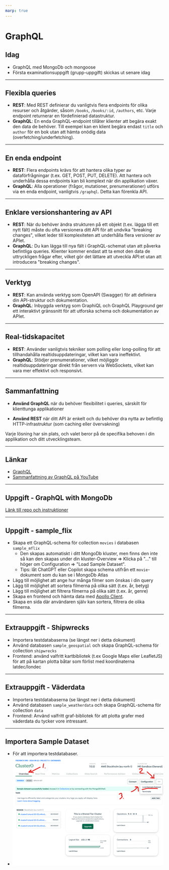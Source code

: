 ```yaml
---
marp: true
---
```


# **GraphQL**

## Idag

- GraphQL med MongoDb och mongoose
- Första examinationsuppgift (grupp-uppgift) skickas ut senare idag

---

## Flexibla queries

- **REST**: Med REST definierar du vanligtvis flera endpoints för olika resurser och åtgärder, såsom `/books`, `/books/:id`, `/authors`, etc. Varje endpoint returnerar en fördefinierad datastruktur.
- **GraphQL**: En enda GraphQL-endpoint tillåter klienter att begära exakt den data de behöver. Till exempel kan en klient begära endast `title` och `author` för en bok utan att hämta onödig data (overfetching/underfetching).

---

## En enda endpoint

- **REST**: Flera endpoints krävs för att hantera olika typer av dataförfrågningar (t.ex. GET, POST, PUT, DELETE). Att hantera och underhålla dessa endpoints kan bli komplext när din applikation växer.
- **GraphQL**: Alla operationer (frågor, mutationer, prenumerationer) utförs via en enda endpoint, vanligtvis `/graphql`. Detta kan förenkla API.

---

## Enklare versionshantering av API

- **REST**: När du behöver ändra strukturen på ett objekt (t.ex. lägga till ett nytt fält) måste du ofta versionera ditt API för att undvika "breaking changes", vilket leder till komplexiteten att underhålla flera versioner av APIet.
- **GraphQL**: Du kan lägga till nya fält i GraphQL-schemat utan att påverka befintliga queries. Klienter kommer endast att ta emot den data de uttryckligen frågar efter, vilket gör det lättare att utveckla API:et utan att introducera "breaking changes".

---

## Verktyg

- **REST**: Kan använda verktyg som OpenAPI (Swagger) för att definiera din API-struktur och dokumentation.
- **GraphQL**: Inbyggda verktyg som GraphiQL och GraphQL Playground ger ett interaktivt gränssnitt för att utforska schema och dokumentation av APIet.

---

## Real-tidskapacitet

- **REST**: Använder vanligtvis tekniker som polling eller long-polling för att tillhandahålla realtidsuppdateringar, vilket kan vara ineffektivt.
- **GraphQL**: Stödjer prenumerationer, vilket möjliggör realtidsuppdateringar direkt från servern via WebSockets, vilket kan vara mer effektivt och responsivt.

---

## Sammanfattning

- **Använd GraphQL** när du behöver flexibilitet i queries, särskilt för klienttunga applikationer
  
- **Använd REST** när ditt API är enkelt och du behöver dra nytta av befintlig HTTP-infrastruktur (som caching eller övervakning)

Varje lösning har sin plats, och valet beror på de specifika behoven i din applikation och ditt utvecklingsteam.

---

## Länkar

- [GraphQL](https://graphql.org/learn/)
- [Sammanfattning av GraphQL på YouTube](https://www.youtube.com/watch?v=eIQh02xuVw4)

---

## Uppgift - GraphQL with MongoDb

[Länk till repo och instruktioner](https://github.com/flindr2/graphql-mongodb/tree/main)

---

## Uppgift - sample_flix

- Skapa ett GraphQL-schema för collection `movies` i databasen `sample_mflix`
  - Den skapas automatiskt i ditt MongoDb kluster, men finns den inte så kan den skapas under din kluster-Overview => Klicka på "..." till höger om Configuration => "Load Sample Dataset".
  - Tips: låt ChatGPT eller Copilot skapa schema utifrån ett `movie`-dokument som du kan se i MongoDb Atlas
- Lägg till möjlighet att ange hur många filmer som önskas i din query
- Lägg till möjlighet att sortera filmerna på olika sätt (t.ex. år, betyg)
- Lägg till möjlighet att filtrera filmerna på olika sätt (t.ex. år, genre)
- Skapa en frontend och hämta data med [Apollo Client](https://www.apollographql.com/docs/react/get-started).
- Skapa en sida där användaren själv kan sortera, filtrera de olika filmerna.

---

## Extrauppgift - Shipwrecks

- Importera testdatabaserna (se längst ner i detta dokument)
- Använd databasen `sample_geospatial` och skapa GraphQL-schema för collection `shipwrecks`
- Frontend: använd valfritt kartbibliotek (t.ex Google Maps eller LeafletJS) för att på kartan plotta båtar som förlist med koordinaterna latdec/londec

---

## Extrauppgift - Väderdata

- Importera testdatabaserna (se längst ner i detta dokument)
- Använd databasen `sample_weatherdata` och skapa GraphQL-schema för collection `data`
- Frontend: Använd valfritt graf-bibliotek för att plotta grafer med väderdata du tycker vore intressant.

---

## Importera Sample Dataset

- För att importera testdatabaser.
- ![alt text](image.png)
